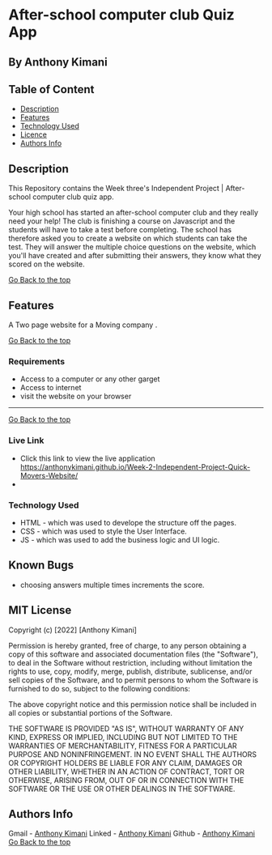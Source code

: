 # After-school computer club Quiz App
 ## By Anthony Kimani
 ## Table of Content
 - [Description](#description)
 - [Features](#features)
 - [Technology  Used](#technology-Used)
 - [Licence](#licence)
 - [Authors Info](#Authors-Info)
 ## Description
 
 <p>This Repository contains the Week three's Independent Project | After-school computer club quiz app.</p>
 <p>Your high school has started an after-school computer club and they really need your help! The club is finishing a course on Javascript and the students will have to take a test before completing. The school has therefore asked you to create a website on which students can take the test. They will answer the multiple choice questions on the website, which you'll have created and after submitting their answers, they know what they scored on the website.<p>


 
[Go Back to the top](#After-school-computer-club-Quiz-App)

## Features

A Two page website for a Moving company .

[Go Back to the top](#After-school-computer-club-Quiz-App)
 ###  Requirements
 
 * Access to  a computer or any other garget
 * Access to internet
 * visit the website on your browser
 ****
 [Go Back to the top](#After-school-computer-club-Quiz-App)
 
### Live Link

- Click this link to view the live application https://anthonykimani.github.io/Week-2-Independent-Project-Quick-Movers-Website/
- 
### Technology  Used

* HTML - which was used to develope the structure off the pages.
* CSS - which was used to style the User Interface.
* JS - which was used to add the business logic and UI logic.


## Known Bugs

* choosing answers multiple times increments the score.

## MIT License

Copyright (c) [2022] [Anthony Kimani]

Permission is hereby granted, free of charge, to any person obtaining a copy
of this software and associated documentation files (the "Software"), to deal
in the Software without restriction, including without limitation the rights
to use, copy, modify, merge, publish, distribute, sublicense, and/or sell
copies of the Software, and to permit persons to whom the Software is
furnished to do so, subject to the following conditions:

The above copyright notice and this permission notice shall be included in all
copies or substantial portions of the Software.

THE SOFTWARE IS PROVIDED "AS IS", WITHOUT WARRANTY OF ANY KIND, EXPRESS OR
IMPLIED, INCLUDING BUT NOT LIMITED TO THE WARRANTIES OF MERCHANTABILITY,
FITNESS FOR A PARTICULAR PURPOSE AND NONINFRINGEMENT. IN NO EVENT SHALL THE
AUTHORS OR COPYRIGHT HOLDERS BE LIABLE FOR ANY CLAIM, DAMAGES OR OTHER
LIABILITY, WHETHER IN AN ACTION OF CONTRACT, TORT OR OTHERWISE, ARISING FROM,
OUT OF OR IN CONNECTION WITH THE SOFTWARE OR THE USE OR OTHER DEALINGS IN THE
SOFTWARE.

## Authors Info

Gmail - [Anthony Kimani](anthony.kimani@student.moringaschool.com)
Linked - [Anthony Kimani](https://www.linkedin.com/in/kimani-antony-50886b1ba/)
Github - [Anthony Kimani](https://github.com/anthonykimani)
[Go Back to the top](#After-school-computer-club-Quiz-App)